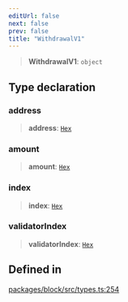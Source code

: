 ```yaml
---
editUrl: false
next: false
prev: false
title: "WithdrawalV1"
---
```


> **WithdrawalV1**: `object`

## Type declaration

### address

> **address**: [`Hex`](/reference/tevm/utils/type-aliases/hex/)

### amount

> **amount**: [`Hex`](/reference/tevm/utils/type-aliases/hex/)

### index

> **index**: [`Hex`](/reference/tevm/utils/type-aliases/hex/)

### validatorIndex

> **validatorIndex**: [`Hex`](/reference/tevm/utils/type-aliases/hex/)

## Defined in

[packages/block/src/types.ts:254](https://github.com/evmts/tevm-monorepo/blob/main/packages/block/src/types.ts#L254)
